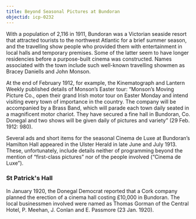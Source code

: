 ```yaml
---
title: Beyond Seasonal Pictures at Bundoran
objectid: icp-0232
---
```


With a population of 2,116 in 1911, Bundoran was a Victorian seaside resort that attracted tourists to the northwest Atlantic for a brief summer season, and the travelling show people who provided them with entertainment in local halls and temporary premises. Some of the latter seem to have longer residencies before a purpose-built cinema was constructed. Names associated with the town include such well-known travelling showmen as Bracey Daniells and John Monson. 

At the end of February 1912, for example, the Kinematograph and Lantern Weekly published details of Monson’s Easter tour: “Monson’s Moving Picture Co., open their grand Irish motor tour on Easter Monday and intend visiting every town of importance in the country. The company will be accompanied by a Brass Band, which will parade each town daily seated in a magnificent motor chariot. They have secured a fine hall in Bundoran, Co. Donegal and two shows will be given daily of pictures and variety” (29 Feb. 1912: 980). 

Several ads and short items for the seasonal Cinema de Luxe at Bundoran’s Hamilton Hall appeared in the Ulster Herald in late June and July 1913. These, unfortunately, include details neither of programming beyond the mention of “first-class pictures” nor of the people involved (“Cinema de Luxe”). 

### St Patrick's Hall

In January 1920, the Donegal Democrat reported that a Cork company planned the erection of a cinema hall costing £10,000 in Bundoran. The local businessmen involved were named as Thomas Gorman of the Central Hotel, P. Meehan, J. Conlan and E. Passmore (23 Jan. 1920).   
